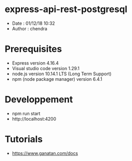 # express-api-rest-postgresql
- Date : 01/12/18 10:32
- Author : chendra

# Prerequisites
- Express version 4.16.4
- Visual studio code version 1.29.1
- node.js version 10.14.1 LTS (Long Term Support)
- npm (node package manager) version 6.4.1

# Developpement
- npm run start
- http://localhost:4200

# Tutorials
- https://www.ganatan.com/docs
